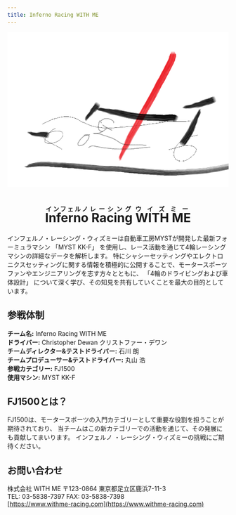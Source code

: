 ```yaml
---
title: Inferno Racing WITH ME
---
```


<p align="center">
  <img src="assets/temp_logo.png" alt="Inferno Racing Logo" />
  <h1 align="center"> <ruby>Inferno<rt>インフェルノ</rt> Racing<rt>レーシング</rt> WITH ME<rt>ウイズミー</rt> </ruby> </h1>
</p>

インフェルノ・レーシング・ウィズミーは自動車工房MYSTが開発した最新フォーミュラマシン 「MYST KK-F」 を使用し、レース活動を通じて4輪レーシングマシンの詳細なデータを解析します。 特にシャシーセッティングやエレクトロニクスセッティングに関する情報を積極的に公開することで、モータースポーツファンやエンジニアリングを志す方々とともに、 「4輪のドライビングおよび車体設計」 について深く学び、その知見を共有していくことを最大の目的としています。 

## 参戦体制
**チーム名:** Inferno Racing WITH ME   
**ドライバー:** Christopher Dewan クリストファー・デワン  
**チームディレクター&テストドライバー:** 石川 朗   
**チームプロデューサー&テストドライバー:** 丸山 浩   
**参戦カテゴリー:** FJ1500   
**使用マシン:** MYST KK-F   

## FJ1500とは？
FJ1500は、モータースポーツの入門カテゴリーとして重要な役割を担うことが期待されており、 
当チームはこの新カテゴリーでの活動を通じて、その発展にも貢献してまいります。 インフェルノ 
・レーシング・ウィズミーの挑戦にご期待ください。 


## お問い合わせ
株式会社 WITH ME 〒123-0864 東京都足立区鹿浜7-11-3   
TEL: 03-5838-7397 FAX: 03-5838-7398   
[https://www.withme-racing.com](https://www.withme-racing.com)   






